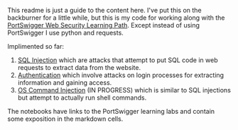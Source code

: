 This readme is just a guide to the content here. I've put this on the backburner for a little while, but this is my code for working along with the [PortSwigger Web Security Learning Path](https://portswigger.net/web-security/learning-path). 
Except instead of using PortSwigger I use python and requests. 

Implimented so far:

1. [SQL Injection](https://bitbucket.org/4NT1R34L15T/hacking/src/master/notebooks/PortSwigger/SQLInjection/) which are attacks that attempt to put SQL code in web requests to extract data from the website.
2. [Authentication](https://bitbucket.org/4NT1R34L15T/hacking/src/master/notebooks/PortSwigger/Authentication/) which involve attacks on login processes for extracting information and gaining access.
3. [OS Command Injection](https://bitbucket.org/4NT1R34L15T/hacking/src/master/notebooks/PortSwigger/OS%20Command%20Injection/) (IN PROGRESS) which is similar to SQL injections but attempt to actually run shell commands.

The notebooks have links to the PortSwigger learning labs and contain some exposition in the markdown cells. 